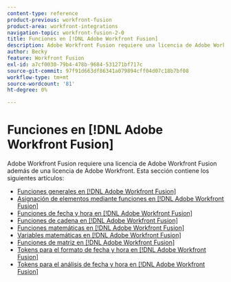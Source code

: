 ```yaml
---
content-type: reference
product-previous: workfront-fusion
product-area: workfront-integrations
navigation-topic: workfront-fusion-2-0
title: Funciones en [!DNL Adobe Workfront Fusion]
description: Adobe Workfront Fusion requiere una licencia de Adobe Workfront Fusion además de una licencia de Adobe Workfront.
author: Becky
feature: Workfront Fusion
exl-id: a7cf0030-79b4-478b-9684-531271bf717c
source-git-commit: 97f91d663df86341a079894cff04d07c18b7bf08
workflow-type: tm+mt
source-wordcount: '81'
ht-degree: 0%

---
```


# Funciones en [!DNL Adobe Workfront Fusion]

Adobe Workfront Fusion requiere una licencia de Adobe Workfront Fusion además de una licencia de Adobe Workfront.
Esta sección contiene los siguientes artículos:

* [Funciones generales en [!DNL Adobe Workfront Fusion]](../../workfront-fusion/functions/general-functions.md)
* [Asignación de elementos mediante funciones en [!DNL Adobe Workfront Fusion]](../../workfront-fusion/functions/map-using-functions.md)
* [Funciones de fecha y hora en [!DNL Adobe Workfront Fusion]](../../workfront-fusion/functions/date-and-time-functions.md)
* [Funciones de cadena en [!DNL Adobe Workfront Fusion]](../../workfront-fusion/functions/string-functions.md)
* [Funciones matemáticas en [!DNL Adobe Workfront Fusion]](../../workfront-fusion/functions/math-functions.md)
* [Variables matemáticas en [!DNL Adobe Workfront Fusion]](../../workfront-fusion/functions/math-variables.md)
* [Funciones de matriz en [!DNL Adobe Workfront Fusion]](../../workfront-fusion/functions/array-functions.md)
* [Tokens para el formato de fecha y hora en [!DNL Adobe Workfront Fusion]](../../workfront-fusion/functions/tokens-for-date-and-time-formatting.md)
* [Tokens para el análisis de fecha y hora en [!DNL Adobe Workfront Fusion]](../../workfront-fusion/functions/tokens-for-date-and-time-parsing.md)
